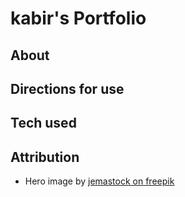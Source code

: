 # kabir's Portfolio

## About

## Directions for use


## Tech used


## Attribution
- Hero image by [jemastock on freepik](https://www.freepik.com/author/jemastock)
